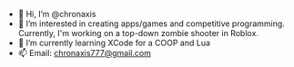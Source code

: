 - 👋 Hi, I’m @chronaxis
- 👀 I’m interested in creating apps/games and competitive programming. Currently, I'm working on a top-down zombie shooter in Roblox.
- 🌱 I’m currently learning XCode for a COOP and Lua
- 📫 Email: chronaxis777@gmail.com

<!---
chronaxis/chronaxis is a ✨ special ✨ repository because its `README.md` (this file) appears on your GitHub profile.
You can click the Preview link to take a look at your changes.
--->
